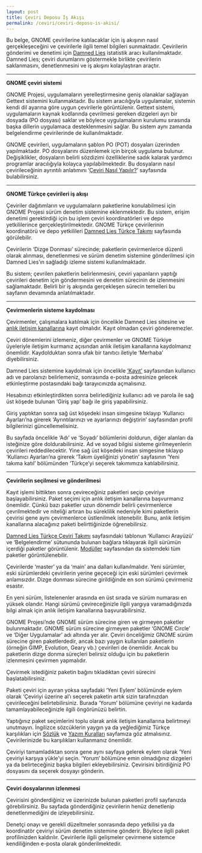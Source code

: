 ```yaml
---
layout: post
title: Çeviri Deposu İş Akışı
permalink: /ceviri/ceviri-deposu-is-akisi/
---
```


Bu belge, GNOME çevirilerine katılacaklar için iş akışının nasıl gerçekleşeceğini ve çevirilerle ilgili temel bilgileri sunmaktadır. Çevirilerin gönderimi ve denetimi için [Damned Lies](https://l10n.gnome.org/) istatistik aracı kullanılmaktadır. Damned Lies; çeviri durumlarını göstermekle birlikte çevirilerin saklanmasını, denetlenmesini ve iş akışını kolaylaştıran araçtır.

---

**GNOME çeviri sistemi**

GNOME Projesi, uygulamaların yerelleştirmesine geniş olanaklar sağlayan Gettext sistemini kullanmaktadır. Bu sistem aracılığıyla uygulamalar, sistemin kendi dil ayarına göre uygun çevirilerle görüntülenir. Gettext sistemi, uygulamaların kaynak kodlarında çevrilmesi gereken dizgeleri ayrı bir dosyada (PO dosyası) saklar ve böylece uygulamaların kurulumu sırasında başka dillerin uygulamaca desteklenmesini sağlar. Bu sistem aynı zamanda belgelendirme çevirilerinde de kullanılmaktadır.

GNOME çevirileri, uygulamaların şablon PO (POT) dosyaları üzerinden yapılmaktadır. PO dosyalarını düzenlemek için birçok uygulama bulunur. Değişiklikler, dosyaların belirli sözdizimi özelliklerine sadık kalarak yardımcı programlar aracılığıyla kolayca yapılabilmektedir. Bu dosyaların nasıl çevirileceğinin ayrıntılı anlatımını ‘[Çeviri Nasıl Yapılır?](/ceviri/ceviri-nasil-yapilir)’ sayfasında bulabilirsiniz.

---

**GNOME Türkçe çevirileri iş akışı**

Çeviriler dağıtımların ve uygulamaların paketlerine konulabilmesi için GNOME Projesi sürüm denetim sistemine eklenmektedir. Bu sistem, erişim denetimi gerektirdiği için bu işlem çeviri koordinatörleri ve depo yetkililerince gerçekleştirilmektedir. GNOME Türkçe çevirilerinin koordinatörü ve depo yetkilileri [Damned Lies Türkçe Takımı](https://l10n.gnome.org/teams/tr) sayfasında görülebilir.

Çevirilerin ‘Dizge Donması’ sürecinde; paketlerin çevirmenlerce düzenli olarak alınması, denetlenmesi ve sürüm denetim sistemine gönderilmesi için Damned Lies’ın sağladığı izleme sistemi kullanılmaktadır.

Bu sistem; çevrilen paketlerin belirlenmesini, çeviri yapanların yaptığı çevirileri denetim için göndermesini ve denetim sürecinin de izlenmesini sağlamaktadır. Belirli bir iş akışında gerçekleşen sürecin temelleri bu sayfanın devamında anlatılmaktadır.

---

**Çevirmenlerin sisteme kaydolması**

Çevirmenler, çalışmalara katılmak için öncelikle Damned Lies sitesine ve [anlık iletişim kanallarına](/anlik-iletisim-kanallari) kayıt olmalıdır. Kayıt olmadan çeviri gönderemezler.

Çeviri dönemlerini izlemeniz, diğer çevirmenler ve GNOME Türkiye üyeleriyle iletişim kurmanız açısından anlık iletişim kanallarına kaydolmanız önemlidir. Kaydolduktan sonra ufak bir tanıtıcı iletiyle ‘Merhaba’ diyebilirsiniz.

Damned Lies sistemine kaydolmak için öncelikle [‘Kayıt’](https://l10n.gnome.org/register/) sayfasından kullanıcı adı ve parolanızı belirlemeniz, sonrasında e-posta adresinize gelecek etkinleştirme postasındaki bağı tarayıcınızda açmalısınız.

Hesabınızı etkinleştirdikten sonra belirlediğiniz kullanıcı adı ve parola ile sağ üst köşede bulunan ‘Giriş yap’ bağı ile giriş yapabilirsiniz.

Giriş yaptıktan sonra sağ üst köşedeki insan simgesine tıklayıp ‘Kullanıcı Ayarları’na girerek ‘Ayrıntılarınızı ve ayarlarınızı değiştirin’ sayfasından profil bilgilerinizi güncellemelisiniz.

Bu sayfada öncelikle ‘Adı’ ve ‘Soyadı’ bölümlerini doldurun, diğer alanları da isteğinize göre doldurabilirsiniz. Ad ve soyad bilgisi sisteme girilmeyenlerin çevirileri reddedilecektir. Yine sağ üst köşedeki insan simgesine tıklayıp ‘Kullanıcı Ayarları’na girerek ‘Takım üyeliğinizi yönetin’ sayfasının ‘Yeni takıma katıl’ bölümünden ‘Türkçe’yi seçerek takımımıza katılabilirsiniz.

---

**Çevirilerin seçilmesi ve gönderilmesi**

Kayıt işlemi bittikten sonra çevireceğiniz paketleri seçip çeviriye başlayabilirsiniz. Paket seçimi için anlık iletişim kanallarına başvurmanız önemlidir. Çünkü bazı paketler uzun dönemdir belirli çevirmenlerce çevrilmektedir ve niteliği artıran bu süreklilik nedeniyle kimi paketlerin çevirisi gene aynı çevirmenlerce üstlenilmek istenebilir. Bunu, anlık iletişim kanallarına alacağınız paketi belirttiğinizde öğrenebilirsiz.

[Damned Lies Türkçe Çeviri Takımı](https://l10n.gnome.org/teams/tr) sayfasındaki tablonun ‘Kullanıcı Arayüzü’ ve ‘Belgelendirme’ sütununda bulunan bağlara tıklayarak ilgili sürümün içerdiği paketler görüntülenir. [Modüller](https://l10n.gnome.org/module) sayfasından da sistemdeki tüm paketler görüntülenebilir.

Çevirilerde ‘master’ ya da ‘main’ ana dalları kullanılmalıdır. Yeni sürümler, eski sürümlerdeki çevirilerin yerine geçeceği için eski sürümleri çevirmek anlamsızdır. Dizge donması sürecine girildiğinde en son sürümü çevirmeniz esastır.

En yeni sürüm, listelenenler arasında en üst sırada ve sürüm numarası en yüksek olandır. Hangi sürümü çevireceğinizle ilgili yargıya varamadığınızda bilgi almak için anlık iletişim kanallarına başvurabilirsiniz.

GNOME Projesi’nde GNOME sürüm sürecine giren ve girmeyen paketler bulunmaktadır. GNOME sürüm sürecine girmeyen paketler ‘GNOME Circle’ ve ‘Diğer Uygulamalar’ adı altında yer alır. Çeviri önceliğimiz GNOME sürüm sürecine giren paketlerdedir, ancak bazı yaygın kullanılan paketlerin (örneğin GIMP, Evolution, Geary vb.) çevirileri de önemlidir. Ancak bu paketlerin dizge donma süreçleri belirsiz olduğu için bu paketlerin izlenmesini çevirmen yapmalıdır.

Çevirmek istediğiniz paketin bağını tıkladıktan çeviri sürecini başlatabilirsiniz.

Paketi çeviri için ayıran yoksa sayfadaki ‘Yeni Eylem’ bölümünde eylem olarak ‘Çeviriyi üzerine al’ı seçerek paketin artık sizin tarafınızdan çevirileceğini belirtebilirsiniz. Burada ‘Yorum’ bölümüne çeviriyi ne kadarda tamamlayabileceğinizle ilgili öngörünüzü belirtin.

Yaptığınız paket seçimlerini toplu olarak anlık iletişim kanallarına belirtmeyi unutmayın. İngilizce sözcüklerin yaygın ya da yeğlediğimiz Türkçe karşılıkları için [Sözlük](/ceviri/sozluk) ve [Yazım Kuralları](/ceviri/yazim-kurallari) sayfamıza göz atmalısınız. Çevirilerinizde bu karşılıkları kullanmanız önemlidir.

Çeviriyi tamamladıktan sonra gene aynı sayfaya gelerek eylem olarak ‘Yeni çeviriyi karşıya yükle’yi seçin. ‘Yorum’ bölümüne emin olmadığınız dizgeleri ya da belirteceğiniz başka bilgileri ekleyebilirsiniz. Çevirisini bitirdiğiniz PO dosyasını da seçerek dosyayı gönderin.

---

**Çeviri dosyalarının izlenmesi**

Çevirisini gönderdiğiniz ve üzerinizde bulunan paketleri profil sayfanızda görebilirsiniz. Bu sayfada gönderdiğiniz çevirilerin henüz denetlenip denetlenmediğini de izleyebilirsiniz.

Denetçi onayı ve gerekli düzeltmeler sonrasında depo yetkilisi ya da koordinatör çeviriyi sürüm denetim sistemine gönderir. Böylece ilgili paket profilinizden kaldırılır. Çevirilerle ilgili gelişmeler çevirmene sistemce kendiliğinden e-posta olarak gönderilmektedir.